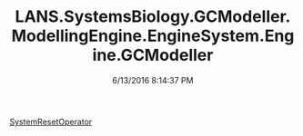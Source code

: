 ﻿---
title: LANS.SystemsBiology.GCModeller.ModellingEngine.EngineSystem.Engine.GCModeller
date: 6/13/2016 8:14:37 PM
---

[SystemResetOperator](T-LANS.SystemsBiology.GCModeller.ModellingEngine.EngineSystem.Engine.GCModeller.SystemResetOperator.html)
